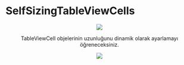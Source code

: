 # SelfSizingTableViewCells


<p align="center">
  <a href="https://iosnotlari.com/self-sizing-tableviewcell/"><img src="https://iosnotlari.com/wp-content/uploads/2019/11/self-sizing-tableviewcells.png"/></a>
</p>

<p align="center">
TableViewCell objelerinin uzunluğunu dinamik olarak ayarlamayı öğreneceksiniz.
</p>
<p align="center">
    <img src="https://media.giphy.com/media/KzcL16HEyXTpgUtLm5/giphy.gif"/>
</p>
